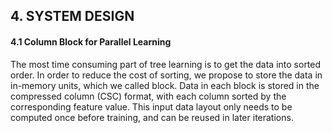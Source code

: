 ## 4. SYSTEM DESIGN

#### 4.1 Column Block for Parallel Learning

The most time consuming part of tree learning is to get the data into sorted order. In order to reduce the cost of sorting, we propose to store the data in in-memory units, which we called block. Data in each block is stored in the compressed column (CSC) format, with each column sorted by the corresponding feature value. This input data layout only needs to be computed once before training, and can be reused in later iterations.

